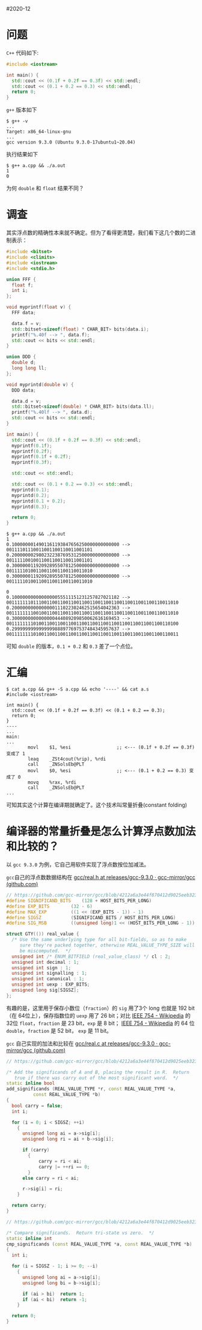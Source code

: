 #2020-12

# 问题

`C++` 代码如下:

``` C++
#include <iostream>

int main() {
  std::cout << (0.1f + 0.2f == 0.3f) << std::endl;
  std::cout << (0.1 + 0.2 == 0.3) << std::endl;
  return 0;
}
```

`g++` 版本如下

``` console
$ g++ -v
...
Target: x86_64-linux-gnu
...
gcc version 9.3.0 (Ubuntu 9.3.0-17ubuntu1~20.04)
```

执行结果如下

``` console
$ g++ a.cpp && ./a.out
1
0
```

为何 `double` 和 `float` 结果不同？

# 调查

其实浮点数的精确性本来就不确定。但为了看得更清楚，我们看下这几个数的二进制表示：

``` C++
#include <bitset>
#include <climits>
#include <iostream>
#include <stdio.h>

union FFF {
  float f;
  int i;
};

void myprintf(float v) {
  FFF data;

  data.f = v;
  std::bitset<sizeof(float) * CHAR_BIT> bits(data.i);
  printf("%.40f --> ", data.f);
  std::cout << bits << std::endl;
}

union DDD {
  double d;
  long long ll;
};

void myprintd(double v) {
  DDD data;

  data.d = v;
  std::bitset<sizeof(double) * CHAR_BIT> bits(data.ll);
  printf("%.40lf --> ", data.d);
  std::cout << bits << std::endl;
}

int main() {
  std::cout << (0.1f + 0.2f == 0.3f) << std::endl;
  myprintf(0.1f);
  myprintf(0.2f);
  myprintf(0.1f + 0.2f);
  myprintf(0.3f);

  std::cout << std::endl;

  std::cout << (0.1 + 0.2 == 0.3) << std::endl;
  myprintd(0.1);
  myprintd(0.2);
  myprintd(0.1 + 0.2);
  myprintd(0.3);

  return 0;
}
```

``` console
$ g++ a.cpp && ./a.out
1
0.1000000014901161193847656250000000000000 --> 00111101110011001100110011001101
0.2000000029802322387695312500000000000000 --> 00111110010011001100110011001101
0.3000000119209289550781250000000000000000 --> 00111110100110011001100110011010
0.3000000119209289550781250000000000000000 --> 00111110100110011001100110011010

0
0.1000000000000000055511151231257827021182 --> 0011111110111001100110011001100110011001100110011001100110011010
0.2000000000000000111022302462515654042363 --> 0011111111001001100110011001100110011001100110011001100110011010
0.3000000000000000444089209850062616169453 --> 0011111111010011001100110011001100110011001100110011001100110100
0.2999999999999999888977697537484345957637 --> 0011111111010011001100110011001100110011001100110011001100110011
```

可知 `double` 的版本，`0.1 + 0.2` 和 `0.3` 差了一个点位。

# 汇编

``` console
$ cat a.cpp && g++ -S a.cpp && echo '----' && cat a.s
#include <iostream>

int main() {
  std::cout << (0.1f + 0.2f == 0.3f) << (0.1 + 0.2 == 0.3);
  return 0;
}
----
...
main:
...
        movl    $1, %esi                 ;; <--- (0.1f + 0.2f == 0.3f) 变成了 1
        leaq    _ZSt4cout(%rip), %rdi
        call    _ZNSolsEb@PLT
        movl    $0, %esi                 ;; <--- (0.1 + 0.2 == 0.3) 变成了 0
        movq    %rax, %rdi
        call    _ZNSolsEb@PLT
...
```

可知其实这个计算在编译期就确定了。这个技术叫常量折叠(constant folding)

# 编译器的常量折叠是怎么计算浮点数加法和比较的？

以 `gcc 9.3.0` 为例，它自己用软件实现了浮点数按位加减法。

`gcc`自己的浮点数数据结构在 [gcc/real.h at releases/gcc-9.3.0 · gcc-mirror/gcc (github.com)](https://github.com/gcc-mirror/gcc/blob/releases/gcc-9.3.0/gcc/real.h)

``` C++
// https://github.com/gcc-mirror/gcc/blob/4212a6a3e44f870412d9025eeb323fd4f50a61da/gcc/real.h#L33-L50
#define SIGNIFICAND_BITS	(128 + HOST_BITS_PER_LONG)
#define EXP_BITS		(32 - 6)
#define MAX_EXP			((1 << (EXP_BITS - 1)) - 1)
#define SIGSZ			(SIGNIFICAND_BITS / HOST_BITS_PER_LONG)
#define SIG_MSB			((unsigned long)1 << (HOST_BITS_PER_LONG - 1))

struct GTY(()) real_value {
  /* Use the same underlying type for all bit-fields, so as to make
     sure they're packed together, otherwise REAL_VALUE_TYPE_SIZE will
     be miscomputed.  */
  unsigned int /* ENUM_BITFIELD (real_value_class) */ cl : 2;
  unsigned int decimal : 1;
  unsigned int sign : 1;
  unsigned int signalling : 1;
  unsigned int canonical : 1;
  unsigned int uexp : EXP_BITS;
  unsigned long sig[SIGSZ];
};
```

有趣的是，这里用于保存小数位（`fraction`）的 `sig` 用了3个 long 也就是 192 bit （在 64位上），保存指数位的 `uexp` 用了 26 bit；对比 [IEEE 754 - Wikipedia](https://en.wikipedia.org/wiki/IEEE_754) 的 32位 `float`，`fraction` 是 23 bit，`exp` 是 8 bit； [IEEE 754 - Wikipedia](https://en.wikipedia.org/wiki/IEEE_754) 的 64 位 `double`，`fraction` 是 52 bit， `exp` 是 11 bit。

`gcc` 自己实现的加法和比较在  [gcc/real.c at releases/gcc-9.3.0 · gcc-mirror/gcc (github.com)](https://github.com/gcc-mirror/gcc/blob/releases/gcc-9.3.0/gcc/real.c) 

``` C++
// https://github.com/gcc-mirror/gcc/blob/4212a6a3e44f870412d9025eeb323fd4f50a61da/gcc/real.c#L261-L288

/* Add the significands of A and B, placing the result in R.  Return
   true if there was carry out of the most significant word.  */
static inline bool
add_significands (REAL_VALUE_TYPE *r, const REAL_VALUE_TYPE *a,
		  const REAL_VALUE_TYPE *b)
{
  bool carry = false;
  int i;

  for (i = 0; i < SIGSZ; ++i)
    {
      unsigned long ai = a->sig[i];
      unsigned long ri = ai + b->sig[i];

      if (carry)
		{
	  		carry = ri < ai;
			carry |= ++ri == 0;
		}
      else carry = ri < ai;

      r->sig[i] = ri;
    }

  return carry;
}
```

``` C++
// https://github.com/gcc-mirror/gcc/blob/4212a6a3e44f870412d9025eeb323fd4f50a61da/gcc/real.c#L348-L367

/* Compare significands.  Return tri-state vs zero.  */
static inline int
cmp_significands (const REAL_VALUE_TYPE *a, const REAL_VALUE_TYPE *b)
{
  int i;

  for (i = SIGSZ - 1; i >= 0; --i)
    {
      unsigned long ai = a->sig[i];
      unsigned long bi = b->sig[i];

      if (ai > bi)	return 1;
      if (ai < bi)	return -1;
    }

  return 0;
}
```

